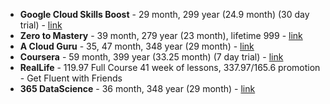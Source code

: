 - **Google Cloud Skills Boost** - 29 month, 299 year (24.9 month) (30 day trial) - [link](https://www.cloudskillsboost.google/subscriptions)
- **Zero to Mastery** - 39 month, 279 year (23 month), lifetime 999 - [link](https://zerotomastery.io/academy/)
- **A Cloud Guru** - 35, 47 month, 348 year (29 month) - [link](https://acloudguru.com/pricing)
- **Coursera** - 59 month, 399 year (33.25 month) (7 day trial) - [link](https://www.coursera.org/courseraplus)
- **RealLife** - 119.97 Full Course 41 week of lessons, 337.97/165.6 promotion - Get Fluent with Friends
- **365 DataScience** - 36 month, 348 year (29 month) - [link](https://365datascience.com/pricing/)

